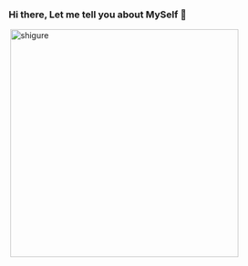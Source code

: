 ### Hi there, Let me tell you about MySelf 👋
 <img align="right" style="position: absolute;" alt="shigure" width="400" src="https://media.tenor.com/cyORI7kwShQAAAAi/shigure-ui-dance.gif">

<!--
**IhtishamTac/IhtishamTac** is a ✨ _special_ ✨ repository because its `README.md` (this file) appears on your GitHub profile.

Here are some ideas to get you started:

- 🔭 I’m currently working on ...
- 🌱 I’m currently learning ...
- 👯 I’m looking to collaborate on ...
- 🤔 I’m looking for help with ...
- 💬 Ask me about ...
- 📫 How to reach me: ...
- 😄 Pronouns: ...
- ⚡ Fun fact: ...
-->
